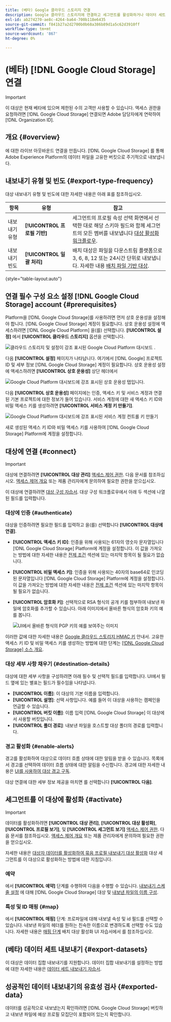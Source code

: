 ```yaml
---
title: (베타) Google 클라우드 스토리지 연결
description: Google 클라우드 스토리지에 연결하고 세그먼트를 활성화하거나 데이터 세트를 내보내는 방법을 알아봅니다.
exl-id: ab274270-ae8c-4264-ba64-700b118e6435
source-git-commit: f841b27a2d2700b0b68a386b89d1a5c62d3910ff
workflow-type: tm+mt
source-wordcount: '867'
ht-degree: 0%

---
```


# (베타) [!DNL Google Cloud Storage] 연결

>[!IMPORTANT]
>
>이 대상은 현재 베타에 있으며 제한된 수의 고객만 사용할 수 있습니다. 액세스 권한을 요청하려면 [!DNL Google Cloud Storage] 연결되면 Adobe 담당자에게 연락하여 [!DNL Organization ID].

## 개요 {#overview}

에 대한 라이브 아웃바운드 연결을 만듭니다. [!DNL Google Cloud Storage] 를 통해 Adobe Experience Platform의 데이터 파일을 고유한 버킷으로 주기적으로 내보냅니다.

## 내보내기 유형 및 빈도 {#export-type-frequency}

대상 내보내기 유형 및 빈도에 대한 자세한 내용은 아래 표를 참조하십시오.

| 항목 | 유형 | 참고 |
---------|----------|---------|
| 내보내기 유형 | **[!UICONTROL 프로필 기반]** | 세그먼트의 프로필 속성 선택 화면에서 선택한 대로 해당 스키마 필드와 함께 세그먼트의 모든 멤버를 내보냅니다 [대상 활성화 워크플로우](/help/destinations/ui/activate-batch-profile-destinations.md#select-attributes). |
| 내보내기 빈도 | **[!UICONTROL 일괄 처리]** | 배치 대상은 파일을 다운스트림 플랫폼으로 3, 6, 8, 12 또는 24시간 단위로 내보냅니다. 자세한 내용 [배치 파일 기반 대상](/help/destinations/destination-types.md#file-based). |

{style=&quot;table-layout:auto&quot;}

## 연결 필수 구성 요소 설정 [!DNL Google Cloud Storage] account {#prerequisites}

Platform을 [!DNL Google Cloud Storage]를 사용하려면 먼저 상호 운용성을 설정해야 합니다. [!DNL Google Cloud Storage] 계정이 필요합니다. 상호 운용성 설정에 액세스하려면 [!DNL Google Cloud Platform] 을(를) 선택합니다. **[!UICONTROL 설정]** 에서 **[!UICONTROL 클라우드 스토리지]** 옵션을 선택합니다.

![클라우드 스토리지 및 설정이 강조 표시된 Google Cloud Platform 대시보드 .](/help/sources/images/tutorials/create/google-cloud-storage/nav.png)

다음 **[!UICONTROL 설정]** 페이지가 나타납니다. 여기에서 [!DNL Google] 프로젝트 ID 및 세부 정보 [!DNL Google Cloud Storage] 계정이 필요합니다. 상호 운용성 설정에 액세스하려면 **[!UICONTROL 상호 운용성]** 상단 헤더에서

![Google Cloud Platform 대시보드에 강조 표시된 상호 운용성 탭입니다.](/help/sources/images/tutorials/create/google-cloud-storage/project-access.png)

다음 **[!UICONTROL 상호 운용성]** 페이지에는 인증, 액세스 키 및 서비스 계정과 연결된 기본 프로젝트에 대한 정보가 들어 있습니다. 서비스 계정에 대한 새 액세스 키 ID와 비밀 액세스 키를 생성하려면 **[!UICONTROL 서비스 계정 키 만들기]**.

![Google Cloud Platform 대시보드에 강조 표시된 서비스 계정 컨트롤 키 만들기](/help/sources/images/tutorials/create/google-cloud-storage/interoperability.png)

새로 생성된 액세스 키 ID와 비밀 액세스 키를 사용하여 [!DNL Google Cloud Storage] Platform에 계정을 설정합니다.

## 대상에 연결 {#connect}

>[!IMPORTANT]
> 
>대상에 연결하려면 **[!UICONTROL 대상 관리]** [액세스 제어 권한](/help/access-control/home.md#permissions). 다음 문서를 참조하십시오. [액세스 제어 개요](/help/access-control/ui/overview.md) 또는 제품 관리자에게 문의하여 필요한 권한을 얻으십시오.

이 대상에 연결하려면 [대상 구성 자습서](/help/destinations/ui/connect-destination.md). 대상 구성 워크플로우에서 아래 두 섹션에 나열된 필드를 입력합니다.

### 대상에 인증 {#authenticate}

대상을 인증하려면 필요한 필드를 입력하고 을(를) 선택합니다 **[!UICONTROL 대상에 연결]**.

* **[!UICONTROL 액세스 키 ID]**: 인증을 위해 사용되는 61자의 영숫자 문자열입니다 [!DNL Google Cloud Storage] Platform에 계정을 설정합니다. 이 값을 가져오는 방법에 대한 자세한 내용은 [전제 조건](#prerequisites) 섹션에 있는 마지막 항목이 될 필요가 없습니다.
* **[!UICONTROL 비밀 액세스 키]**: 인증을 위해 사용되는 40자의 base64로 인코딩된 문자열입니다 [!DNL Google Cloud Storage] Platform에 계정을 설정합니다. 이 값을 가져오는 방법에 대한 자세한 내용은 [전제 조건](#prerequisites) 섹션에 있는 마지막 항목이 될 필요가 없습니다.
* **[!UICONTROL 암호화 키]**: 선택적으로 RSA 형식의 공개 키를 첨부하여 내보낸 파일에 암호화를 추가할 수 있습니다. 아래 이미지에서 올바른 형식의 암호화 키의 예를 봅니다.

   ![UI에서 올바른 형식의 PGP 키의 예를 보여주는 이미지](../../assets/catalog/cloud-storage/sftp/pgp-key.png)

이러한 값에 대한 자세한 내용은 [Google 클라우드 스토리지 HMAC 키](https://cloud.google.com/storage/docs/authentication/hmackeys#overview) 안내서. 고유한 액세스 키 ID 및 비밀 액세스 키를 생성하는 방법에 대한 단계는 [[!DNL Google Cloud Storage] 소스 개요](/help/sources/connectors/cloud-storage/google-cloud-storage.md).

### 대상 세부 사항 채우기 {#destination-details}

대상에 대한 세부 사항을 구성하려면 아래 필수 및 선택적 필드를 입력합니다. UI에서 필드 옆에 있는 별표는 필드가 필수임을 나타냅니다.

* **[!UICONTROL 이름]**: 이 대상의 기본 이름을 입력합니다.
* **[!UICONTROL 설명]**: 선택 사항입니다. 예를 들어 이 대상을 사용하는 캠페인을 언급할 수 있습니다.
* **[!UICONTROL 버킷 이름]**: 이름 입력 [!DNL Google Cloud Storage] 이 대상에서 사용할 버킷입니다.
* **[!UICONTROL 폴더 경로]**: 내보낸 파일을 호스트할 대상 폴더의 경로를 입력합니다.

### 경고 활성화 {#enable-alerts}

경고를 활성화하여 대상으로 데이터 흐름 상태에 대한 알림을 받을 수 있습니다. 목록에서 경고를 선택하여 데이터 흐름 상태에 대한 알림을 수신합니다. 경고에 대한 자세한 내용은 [UI를 사용하여 대상 경고 구독](../../ui/alerts.md).

대상 연결에 대한 세부 정보 제공을 마치면 를 선택합니다 **[!UICONTROL 다음]**.

## 세그먼트를 이 대상에 활성화 {#activate}

>[!IMPORTANT]
> 
>데이터를 활성화하려면 **[!UICONTROL 대상 관리]**, **[!UICONTROL 대상 활성화]**, **[!UICONTROL 프로필 보기]**, 및 **[!UICONTROL 세그먼트 보기]** [액세스 제어 권한](/help/access-control/home.md#permissions). 다음 문서를 참조하십시오. [액세스 제어 개요](/help/access-control/ui/overview.md) 또는 제품 관리자에게 문의하여 필요한 권한을 얻으십시오.

자세한 내용은 [대상자 데이터를 활성화하여 묶음 프로필 내보내기 대상 활성화](../../ui/activate-batch-profile-destinations.md) 대상 세그먼트를 이 대상으로 활성화하는 방법에 대한 지침입니다.

### 예약

에서 **[!UICONTROL 예약]** 단계를 수행하여 다음을 수행할 수 있습니다. [내보내기 스케줄 설정](/help/destinations/ui/activate-batch-profile-destinations.md#scheduling) 에 대해 [!DNL Google Cloud Storage] 대상 및 [내보낸 파일의 이름 구성](/help/destinations/ui/activate-batch-profile-destinations.md#file-names).

### 특성 및 ID 매핑 {#map}

에서 **[!UICONTROL 매핑]** 단계: 프로파일에 대해 내보낼 속성 및 id 필드를 선택할 수 있습니다. 내보낸 파일의 헤더를 원하는 친숙한 이름으로 변경하도록 선택할 수도 있습니다. 자세한 내용은 [매핑 단계](/help/destinations/ui/activate-batch-profile-destinations.md#mapping) 배치 대상 활성화 UI 자습서에서 를 참조하십시오.

## (베타) 데이터 세트 내보내기 {#export-datasets}

이 대상은 데이터 집합 내보내기를 지원합니다. 데이터 집합 내보내기를 설정하는 방법에 대한 자세한 내용은 [데이터 세트 내보내기 자습서](/help/destinations/ui/export-datasets.md).

## 성공적인 데이터 내보내기의 유효성 검사 {#exported-data}

데이터를 성공적으로 내보냈는지 확인하려면 [!DNL Google Cloud Storage] 버킷하고 내보낸 파일에 예상 프로필 모집단이 포함되어 있는지 확인합니다.
